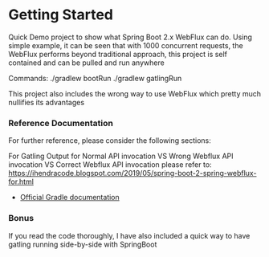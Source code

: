 # Getting Started
Quick Demo project to show what Spring Boot 2.x WebFlux can do. Using simple example, it can be seen that with 1000 concurrent requests,
the WebFlux performs beyond traditional approach, this project is self contained and can be pulled and run anywhere

Commands:
./gradlew bootRun
./gradlew gatlingRun

This project also includes the wrong way to use WebFlux which pretty much nullifies its advantages


### Reference Documentation
For further reference, please consider the following sections:

For Gatling Output for Normal API invocation VS Wrong Webflux API invocation VS Correct Webflux API invocation please refer to: https://ihendracode.blogspot.com/2019/05/spring-boot-2-spring-webflux-for.html



* [Official Gradle documentation](https://docs.gradle.org)

### Bonus
If you read the code thoroughly, I have also included a quick way to have gatling running side-by-side with SpringBoot


